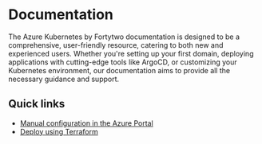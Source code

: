 # Documentation

The Azure Kubernetes by Fortytwo documentation is designed to be a comprehensive, user-friendly resource, catering to both new and experienced users. Whether you're setting up your first domain, deploying applications with cutting-edge tools like ArgoCD, or customizing your Kubernetes environment, our documentation aims to provide all the necessary guidance and support.

## Quick links

- [Manual configuration in the Azure Portal](./step1-manual.md)
- [Deploy using Terraform](./step1-terraform.md)
